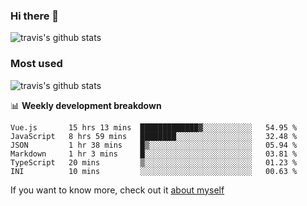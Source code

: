 ### Hi there 👋

<!--
**HondryTravis/HondryTravis** is a ✨ _special_ ✨ repository because its `README.md` (this file) appears on your GitHub profile.

Here are some ideas to get you started:

- 🔭 I’m currently working on ...
- 🌱 I’m currently learning ...
- 👯 I’m looking to collaborate on ...
- 🤔 I’m looking for help with ...
- 💬 Ask me about ...
- 📫 How to reach me: ...
- 😄 Pronouns: ...
- ⚡ Fun fact: ...
-->

![travis's github stats](https://github-readme-stats.vercel.app/api?username=HondryTravis&hide=stars)
### Most used
![travis's github stats](https://github-readme-stats.anuraghazra1.vercel.app/api/top-langs/?username=HondryTravis&layout=compact&hide_title=true)

📊 **Weekly development breakdown**

<!--START_SECTION:waka-->

```text
Vue.js       15 hrs 13 mins  █████████████▓░░░░░░░░░░░   54.95 %
JavaScript   8 hrs 59 mins   ████████░░░░░░░░░░░░░░░░░   32.48 %
JSON         1 hr 38 mins    █▒░░░░░░░░░░░░░░░░░░░░░░░   05.94 %
Markdown     1 hr 3 mins     █░░░░░░░░░░░░░░░░░░░░░░░░   03.81 %
TypeScript   20 mins         ▒░░░░░░░░░░░░░░░░░░░░░░░░   01.23 %
INI          10 mins         ░░░░░░░░░░░░░░░░░░░░░░░░░   00.63 %
```

<!--END_SECTION:waka-->

If you want to know more, check out it [about myself](https://hondrytravis.github.io/)
